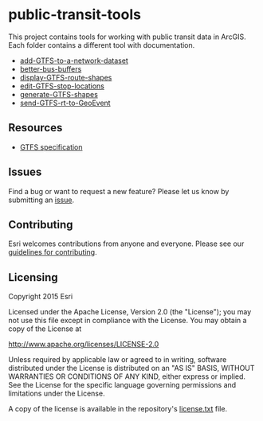 # public-transit-tools
This project contains tools for working with public transit data in ArcGIS.  Each folder contains a different tool with documentation.

- [add-GTFS-to-a-network-dataset](add-GTFS-to-a-network-dataset/README.md)
- [better-bus-buffers](better-bus-buffers/README.md)
- [display-GTFS-route-shapes](display-GTFS-route-shapes/README.md)
- [edit-GTFS-stop-locations](edit-GTFS-stop-locations/README.md)
- [generate-GTFS-shapes](generate-GTFS-shapes/README.md)
- [send-GTFS-rt-to-GeoEvent](send-GTFS-rt-to-GeoEvent/README.md)

## Resources

* [GTFS specification](https://developers.google.com/transit/gtfs/reference)

## Issues

Find a bug or want to request a new feature?  Please let us know by submitting an [issue](../../issues).

## Contributing

Esri welcomes contributions from anyone and everyone. Please see our [guidelines for contributing](https://github.com/esri/contributing).

## Licensing
Copyright 2015 Esri

Licensed under the Apache License, Version 2.0 (the "License");
you may not use this file except in compliance with the License.
You may obtain a copy of the License at

   http://www.apache.org/licenses/LICENSE-2.0

Unless required by applicable law or agreed to in writing, software
distributed under the License is distributed on an "AS IS" BASIS,
WITHOUT WARRANTIES OR CONDITIONS OF ANY KIND, either express or implied.
See the License for the specific language governing permissions and
limitations under the License.

A copy of the license is available in the repository's [license.txt](License.txt?raw=true) file.
